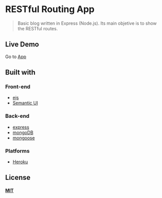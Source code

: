 # RESTful Routing App
> Basic blog written in Express (Node.js). Its main objetive is to show the RESTful routes.
## Live Demo
Go to [App](https://restful-blogdemo.herokuapp.com/)
## Built with
### Front-end
* [ejs](http://ejs.co/)
* [Semantic UI](https://semantic-ui.com/)
### Back-end
* [express](https://expressjs.com/)
* [mongoDB](https://www.mongodb.com/)
* [mongoose](http://mongoosejs.com/)
### Platforms
* [Heroku](https://www.heroku.com/)
## License
#### [MIT](./LICENSE)
